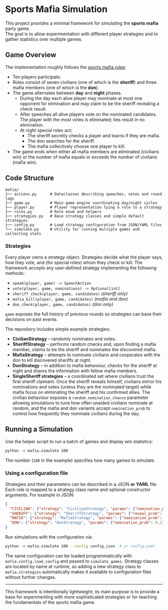 # Sports Mafia Simulation

This project provides a minimal framework for simulating the **sports mafia** party game.  
The goal is to allow experimentation with different player strategies and to gather
statistics over multiple games.

## Game Overview

The implementation roughly follows the [sports mafia rules](https://dom-mafia.ru/sport_mafia_game_rules):

* Ten players participate.
* Roles consist of seven civilians (one of which is the **sheriff**) and three mafia members (one of which is the **don**).
* The game alternates between **day** and **night** phases.
  * During the day each alive player may nominate at most one opponent for elimination and may claim to be the sheriff revealing a check result.
  * After speeches all alive players vote on the nominated candidates. The player with the most votes is eliminated; ties result in no elimination.
  * At night special roles act:
    * The sheriff secretly checks a player and learns if they are mafia.
    * The don searches for the sheriff.
    * The mafia collectively choose one player to kill.
* The game ends when either all mafia members are eliminated (civilians win) or the number of mafia equals or exceeds the number of civilians (mafia win).

## Code Structure

```
mafia/
├── actions.py      # Dataclasses describing speeches, votes and round logs
├── game.py         # Main game engine coordinating day/night cycles
├── player.py       # Player representation tying a role to a strategy
├── roles.py        # Role enum and helpers
├── strategies.py   # Base strategy classes and simple default strategies
├── config.py       # Load strategy configuration from JSON/YAML files
└── simulate.py     # Utility for running multiple games and collecting stats
```

### Strategies

Every player owns a strategy object. Strategies decide what the player says, how they vote,
and (for special roles) whom they check or kill.  The framework accepts any user‑defined
strategy implementing the following methods:

* `speak(player, game) -> SpeechAction`
* `vote(player, game, nominations) -> Optional[int]`
* `sheriff_check(player, game, candidates)` *(sheriff only)*
* `mafia_kill(player, game, candidates)` *(mafia and don)*
* `don_check(player, game, candidates)` *(don only)*

`game` exposes the full history of previous rounds so strategies can base their decisions on
past events.

The repository includes simple example strategies:

* **CivilianStrategy** – randomly nominates and votes.
* **SheriffStrategy** – performs random checks and, upon finding a mafia member, claims
  to be the sheriff and nominates the discovered mafia.
* **MafiaStrategy** – attempts to nominate civilians and cooperates with the don to kill
  discovered sheriffs at night.
* **DonStrategy** – in addition to mafia behaviour, checks for the sheriff at night and
  shares the information with fellow mafia members.
* **SingleSheriff strategies** – a coordinated set where civilians trust the first
  sheriff claimant. Once the sheriff reveals himself, civilians mirror his
  nominations and votes (unless they are the nominated target) while mafia
  focus on eliminating the sheriff and his confirmed allies. The civilian
  behaviour exposes a ``random_nomination_chance`` parameter allowing
  simulations to tune how often unaided civilians nominate at random, and the
  mafia and don variants accept ``nomination_prob`` to control how frequently
  they nominate civilians during the day.

## Running a Simulation

Use the helper script to run a batch of games and display win statistics:

```bash
python -m mafia.simulate 100
```

The number (`100` in the example) specifies how many games to simulate.

### Using a configuration file

Strategies and their parameters can be described in a JSON **or YAML** file.
Each role is mapped to a strategy class name and optional constructor
arguments. For example in JSON:

```json
{
  "CIVILIAN": {"strategy": "CivilianStrategy", "params": {"nomination_prob": 0.2}},
  "SHERIFF": {"strategy": "SheriffStrategy", "params": {"reveal_prob": 0.8}},
  "MAFIA": {"strategy": "MafiaStrategy", "params": {"nomination_prob": 0.3}},
  "DON": {"strategy": "DonStrategy", "params": {"nomination_prob": 0.3}}
}
```

Run simulations with the configuration via:

```bash
python -m mafia.simulate 100 --config config.json  # or config.yaml
```

The same configuration can be loaded programmatically with
``mafia.config.load_config`` and passed to ``simulate_games``.  Strategy
classes are located by name at runtime, so adding a new strategy class to
``mafia.strategies`` automatically makes it available to configuration files
without further changes.

---
This framework is intentionally lightweight; its main purpose is to provide a base for
experimenting with more sophisticated strategies or for teaching the fundamentals of the
sports mafia game.
